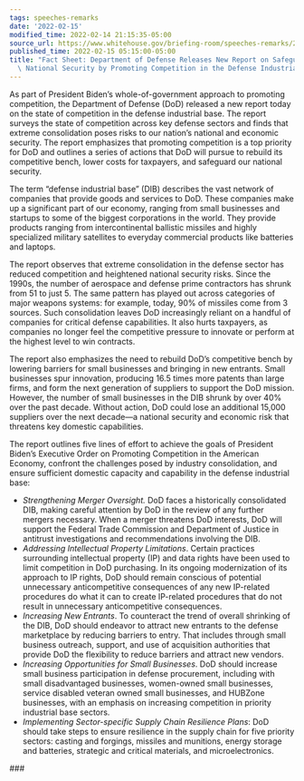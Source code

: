 ```yaml
---
tags: speeches-remarks
date: '2022-02-15'
modified_time: 2022-02-14 21:15:35-05:00
source_url: https://www.whitehouse.gov/briefing-room/speeches-remarks/2022/02/15/fact-sheet-department-of-defense-releases-new-report-on-safeguarding-our-national-security-by-promoting-competition-in-the-defense-industrial-base/
published_time: 2022-02-15 05:15:00-05:00
title: "Fact Sheet: Department of Defense Releases New Report on Safeguarding our\
  \ National Security by Promoting Competition in the Defense Industrial\_Base"
---
```

 
As part of President Biden’s whole-of-government approach to promoting
competition, the Department of Defense (DoD) released a new report today
on the state of competition in the defense industrial base. The report
surveys the state of competition across key defense sectors and finds
that extreme consolidation poses risks to our nation’s national and
economic security. The report emphasizes that promoting competition is a
top priority for DoD and outlines a series of actions that DoD will
pursue to rebuild its competitive bench, lower costs for taxpayers, and
safeguard our national security. 

The term “defense industrial base” (DIB) describes the vast network of
companies that provide goods and services to DoD. These companies make
up a significant part of our economy, ranging from small businesses and
startups to some of the biggest corporations in the world. They provide
products ranging from intercontinental ballistic missiles and highly
specialized military satellites to everyday commercial products like
batteries and laptops.

The report observes that extreme consolidation in the defense sector has
reduced competition and heightened national security risks. Since the
1990s, the number of aerospace and defense prime contractors has shrunk
from 51 to just 5. The same pattern has played out across categories of
major weapons systems: for example, today, 90% of missiles come from 3
sources. Such consolidation leaves DoD increasingly reliant on a handful
of companies for critical defense capabilities. It also hurts taxpayers,
as companies no longer feel the competitive pressure to innovate or
perform at the highest level to win contracts.

The report also emphasizes the need to rebuild DoD’s competitive bench
by lowering barriers for small businesses and bringing in new entrants.
Small businesses spur innovation, producing 16.5 times more patents than
large firms, and form the next generation of suppliers to support the
DoD mission. However, the number of small businesses in the DIB shrunk
by over 40% over the past decade. Without action, DoD could lose an
additional 15,000 suppliers over the next decade—a national security and
economic risk that threatens key domestic capabilities.   

The report outlines five lines of effort to achieve the goals of
President Biden’s Executive Order on Promoting Competition in the
American Economy, confront the challenges posed by industry
consolidation, and ensure sufficient domestic capacity and capability in
the defense industrial base:

-   *Strengthening Merger Oversight.* DoD faces a historically
    consolidated DIB, making careful attention by DoD in the review of
    any further mergers necessary. When a merger threatens DoD
    interests, DoD will support the Federal Trade Commission and
    Department of Justice in antitrust investigations and
    recommendations involving the DIB.  
-   *Addressing Intellectual Property Limitations*. Certain practices
    surrounding intellectual property (IP) and data rights have been
    used to limit competition in DoD purchasing. In its ongoing
    modernization of its approach to IP rights, DoD should remain
    conscious of potential unnecessary anticompetitive consequences of
    any new IP-related procedures do what it can to create IP-related
    procedures that do not result in unnecessary anticompetitive
    consequences.  
-   *Increasing New Entrants*. To counteract the trend of overall
    shrinking of the DIB, DoD should endeavor to attract new entrants to
    the defense marketplace by reducing barriers to entry. That includes
    through small business outreach, support, and use of acquisition
    authorities that provide DoD the flexibility to reduce barriers and
    attract new vendors.  
-   *Increasing Opportunities for Small Businesses*. DoD should increase
    small business participation in defense procurement, including with
    small disadvantaged businesses, women-owned small businesses,
    service disabled veteran owned small businesses, and HUBZone
    businesses, with an emphasis on increasing competition in priority
    industrial base sectors.  
-   *Implementing Sector-specific Supply Chain Resilience Plans*: DoD
    should take steps to ensure resilience in the supply chain for five
    priority sectors: casting and forgings, missiles and munitions,
    energy storage and batteries, strategic and critical materials, and
    microelectronics.

\###
